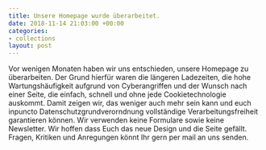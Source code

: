 ```yaml
---
title: Unsere Homepage wurde überarbeitet.
date: 2018-11-14 21:03:00 +00:00
categories:
- collections
layout: post
---
```


Vor wenigen Monaten haben wir uns entschieden, unsere Homepage zu überarbeiten. Der Grund hierfür waren die längeren Ladezeiten, die hohe Wartungshäufigkeit aufgrund von Cyberangriffen und der Wunsch nach einer Seite, die einfach, schnell und ohne jede Cookietechnologie auskommt. Damit zeigen wir, das weniger auch mehr sein kann und euch inpuncto Datenschutzgrundverorndnung vollständige Verarbeitungsfreiheit garantieren können. Wir verwenden keine Formulare sowie keine Newsletter. Wir hoffen dass Euch das neue Design und die Seite gefällt. Fragen, Kritiken und Anregungen könnt Ihr gern per mail an uns senden.

